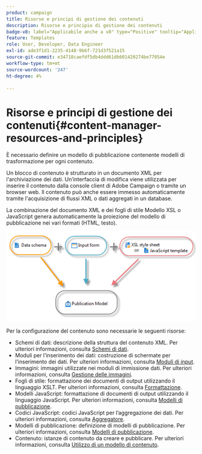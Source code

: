 ```yaml
---
product: campaign
title: Risorse e principi di gestione dei contenuti
description: Risorse e principio di gestione dei contenuti
badge-v8: label="Applicabile anche a v8" type="Positive" tooltip="Applicabile anche a Campaign v8"
feature: Templates
role: User, Developer, Data Engineer
exl-id: ade3f1d1-2235-4148-9b6f-721d3f521a15
source-git-commit: e34718caefdf5db4ddd61db601420274be77054e
workflow-type: tm+mt
source-wordcount: '247'
ht-degree: 4%

---
```


# Risorse e principi di gestione dei contenuti{#content-manager-resources-and-principles}


È necessario definire un modello di pubblicazione contenente modelli di trasformazione per ogni contenuto.

Un blocco di contenuto è strutturato in un documento XML per l&#39;archiviazione dei dati. Un’interfaccia di modifica viene utilizzata per inserire il contenuto dalla console client di Adobe Campaign o tramite un browser web. Il contenuto può anche essere immesso automaticamente tramite l&#39;acquisizione di flussi XML o dati aggregati in un database.

La combinazione del documento XML e dei fogli di stile Modello XSL o JavaScript genera automaticamente la proiezione del modello di pubblicazione nei vari formati (HTML, testo).

![](assets/d_ncs_content_process.png)

Per la configurazione del contenuto sono necessarie le seguenti risorse:

* Schemi di dati: descrizione della struttura del contenuto XML. Per ulteriori informazioni, consulta [Schemi di dati](data-schemas.md).
* Moduli per l’inserimento dei dati: costruzione di schermate per l’inserimento dei dati. Per ulteriori informazioni, consulta [Moduli di input](input-forms.md).
* Immagini: immagini utilizzate nei moduli di immissione dati. Per ulteriori informazioni, consulta [Gestione delle immagini](formatting.md#image-management).
* Fogli di stile: formattazione dei documenti di output utilizzando il linguaggio XSLT. Per ulteriori informazioni, consulta [Formattazione](formatting.md).
* Modelli JavaScript: formattazione di documenti di output utilizzando il linguaggio JavaScript. Per ulteriori informazioni, consulta [Modelli di pubblicazione](publication-templates.md).
* Codici JavaScript: codici JavaScript per l’aggregazione dei dati. Per ulteriori informazioni, consulta [Aggregatore](publication-templates.md#aggregator).
* Modelli di pubblicazione: definizione di modelli di pubblicazione. Per ulteriori informazioni, consulta [Modelli di pubblicazione](publication-templates.md).
* Contenuto: istanze di contenuto da creare e pubblicare. Per ulteriori informazioni, consulta [Utilizzo di un modello di contenuto](using-a-content-template.md).
